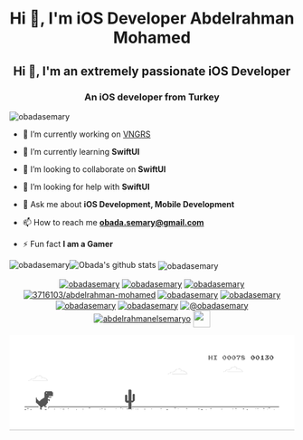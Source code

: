 <h1 align="center">Hi 👋, I'm iOS Developer Abdelrahman Mohamed</h1>
<h2 align="center">Hi 👋, I'm an extremely passionate iOS Developer</h2>
<h3 align="center">An iOS developer from Turkey</h3>

<p align="left"> <img src="https://komarev.com/ghpvc/?username=obadasemary" alt="obadasemary" /> </p>

- 🔭 I’m currently working on [VNGRS](https://vngrs.com/)

- 🌱 I’m currently learning **SwiftUI**

- 👯 I’m looking to collaborate on **SwiftUI**

- 🤝 I’m looking for help with **SwiftUI**

- 💬 Ask me about **iOS Development, Mobile Development**

- 📫 How to reach me **obada.semary@gmail.com**

- ⚡ Fun fact **I am a Gamer**

![Obada's github stats](https://github-readme-stats.vercel.app/api?username=obadasemary&show_icons=true&count_private=true)
<img align="left" src="https://github-readme-stats.vercel.app/api/top-langs/?username=obadasemary&layout=compact&hide=html" alt="obadasemary" /><img align="center" src="https://github-readme-stats.vercel.app/api?username=obadasemary&show_icons=true" alt="obadasemary" />

<p align="center">
<a href="https://dev.to/obadasemary" target="blank"><img align="center" src="https://cdn.jsdelivr.net/npm/simple-icons@3.0.1/icons/dev-dot-to.svg" alt="obadasemary" height="30" width="30" /></a>
<a href="https://twitter.com/obadasemary" target="blank"><img align="center" src="https://cdn.jsdelivr.net/npm/simple-icons@3.0.1/icons/twitter.svg" alt="obadasemary" height="30" width="30" /></a>
<a href="https://linkedin.com/in/obadasemary" target="blank"><img align="center" src="https://cdn.jsdelivr.net/npm/simple-icons@3.0.1/icons/linkedin.svg" alt="obadasemary" height="30" width="30" /></a>
<a href="https://stackoverflow.com/users/3716103/abdelrahman-mohamed" target="blank"><img align="center" src="https://cdn.jsdelivr.net/npm/simple-icons@3.0.1/icons/stackoverflow.svg" alt="3716103/abdelrahman-mohamed" height="30" width="30" /></a>
<a href="https://fb.com/obadasemary" target="blank"><img align="center" src="https://cdn.jsdelivr.net/npm/simple-icons@3.0.1/icons/facebook.svg" alt="obadasemary" height="30" width="30" /></a>
<a href="https://instagram.com/obadasemary" target="blank"><img align="center" src="https://cdn.jsdelivr.net/npm/simple-icons@3.0.1/icons/instagram.svg" alt="obadasemary" height="30" width="30" /></a>
<a href="https://dribbble.com/obadasemary" target="blank"><img align="center" src="https://cdn.jsdelivr.net/npm/simple-icons@3.0.1/icons/dribbble.svg" alt="obadasemary" height="30" width="30" /></a>
<a href="https://www.behance.net/obadasemary" target="blank"><img align="center" src="https://cdn.jsdelivr.net/npm/simple-icons@3.0.1/icons/behance.svg" alt="obadasemary" height="30" width="30" /></a>
<a href="https://medium.com/@obadasemary" target="blank"><img align="center" src="https://cdn.jsdelivr.net/npm/simple-icons@3.0.1/icons/medium.svg" alt="@obadasemary" height="30" width="30" /></a>
<a href="https://www.youtube.com/c/abdelrahmanelsemaryo" target="blank"><img align="center" src="https://cdn.jsdelivr.net/npm/simple-icons@3.0.1/icons/youtube.svg" alt="abdelrahmanelsemaryo" height="30" width="30" /></a>
<a href="https://t.me/obadasemary" alt="Telegram" target="blank"><img align="center" src="https://cdn.jsdelivr.net/npm/simple-icons@3.0.1/icons/telegram.svg" height="30" width="30"></a>
</p>

![image](https://github.com/obadasemary/obadasemary/blob/master/dino.gif)
